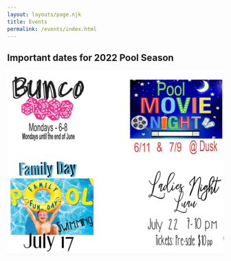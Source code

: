 ```yaml
---
layout: layouts/page.njk
title: Events
permalink: /events/index.html
---
```

## Important dates for 2022 Pool Season

![Beechwood Swim Club events](/src/images/bsc-events.jpg "Beechwood Swim Club events")
